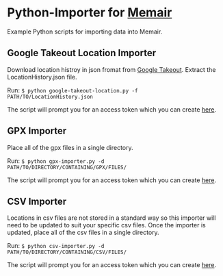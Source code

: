 # Python-Importer for [Memair](https://Memair.com)
Example Python scripts for importing data into Memair.

## Google Takeout Location Importer
Download location histroy in json fromat from [Google Takeout](https://takeout.google.com/settings/takeout). Extract the LocationHistory.json file.

Run: `$ python google-takeout-location.py -f PATH/TO/LocationHistory.json`

The script will prompt you for an access token which you can create [here](https://memair.herokuapp.com/generate_own_access_token).

## GPX Importer
Place all of the gpx files in a single directory.

Run: `$ python gpx-importer.py -d PATH/TO/DIRECTORY/CONTAINING/GPX/FILES/`

The script will prompt you for an access token which you can create [here](https://memair.com/generate_own_access_token).

## CSV Importer
Locations in csv files are not stored in a standard way so this importer will need to be updated to suit your specific csv files. Once the importer is updated, place all of the csv files in a single directory.

Run: `$ python csv-importer.py -d PATH/TO/DIRECTORY/CONTAINING/CSV/FILES/`

The script will prompt you for an access token which you can create [here](https://memair.com/generate_own_access_token).
